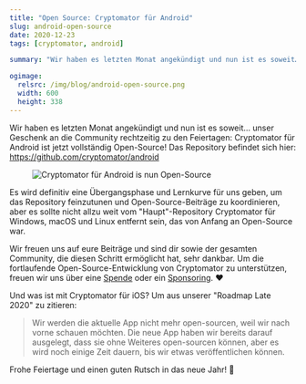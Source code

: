 ```yaml
---
title: "Open Source: Cryptomator für Android"
slug: android-open-source
date: 2020-12-23
tags: [cryptomator, android]

summary: "Wir haben es letzten Monat angekündigt und nun ist es soweit… unser Geschenk an die Community rechtzeitig zu den Feiertagen: Cryptomator für Android ist jetzt vollständig Open-Source!"

ogimage:
  relsrc: /img/blog/android-open-source.png
  width: 600
  height: 338
---
```

Wir haben es letzten Monat angekündigt und nun ist es soweit… unser Geschenk an die Community rechtzeitig zu den Feiertagen: Cryptomator für Android ist jetzt vollständig Open-Source! Das Repository befindet sich hier: https://github.com/cryptomator/android

<figure class="text-center">
  <img class="inline-block rounded-sm" src="/img/blog/android-open-source.png" srcset="/img/blog/android-open-source.png 1x, /img/blog/android-open-source@2x.png 2x" alt="Cryptomator für Android is nun Open-Source" />
</figure>

Es wird definitiv eine Übergangsphase und Lernkurve für uns geben, um das Repository feinzutunen und Open-Source-Beiträge zu koordinieren, aber es sollte nicht allzu weit vom "Haupt"-Repository Cryptomator für Windows, macOS und Linux entfernt sein, das von Anfang an Open-Source war.

Wir freuen uns auf eure Beiträge und sind dir sowie der gesamten Community, die diesen Schritt ermöglicht hat, sehr dankbar. Um die fortlaufende Open-Source-Entwicklung von Cryptomator zu unterstützen, freuen wir uns über eine [Spende](/donate/) oder ein [Sponsoring](/sponsors/). :heart:

Und was ist mit Cryptomator für iOS? Um aus unserer "Roadmap Late 2020" zu zitieren:

> Wir werden die aktuelle App nicht mehr open-sourcen, weil wir nach vorne schauen möchten. Die neue App haben wir bereits darauf ausgelegt, dass sie ohne Weiteres open-sourcen können, aber es wird noch einige Zeit dauern, bis wir etwas veröffentlichen können.

Frohe Feiertage und einen guten Rutsch in das neue Jahr! :gift:
